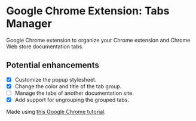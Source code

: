 # Google Chrome Extension: Tabs Manager
Google Chrome extension to organize your Chrome extension and Chrome Web store documentation tabs.

## Potential enhancements
- [x] Customize the popup stylesheet.
- [x] Change the color and title of the tab group.
- [ ] Manage the tabs of another documentation site.
- [x] Add support for ungrouping the grouped tabs.

Made using [this Google Chrome tutorial](https://developer.chrome.com/docs/extensions/mv3/getstarted/tut-tabs-manager/).